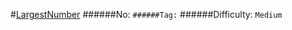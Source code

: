 #[LargestNumber](https://leetcode.com/problems/largest-number/)
######No: ``
######Tag: ``
######Difficulty: `Medium`
